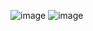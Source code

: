 ![image](https://user-images.githubusercontent.com/89167181/160266836-8a3ee492-f10e-4a96-bc8c-8abe908623ed.png)
![image](https://user-images.githubusercontent.com/89167181/160266850-dd832ae1-9d4f-47f3-92b6-8e41d1ca2b14.png)
